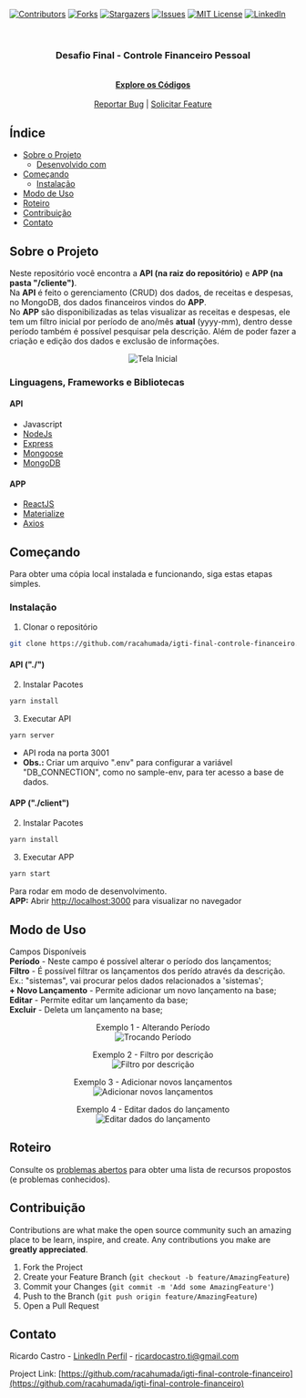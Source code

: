 [![Contributors][contributors-shield]][contributors-url] [![Forks][forks-shield]][forks-url] [![Stargazers][stars-shield]][stars-url] [![Issues][issues-shield]][issues-url] [![MIT License][license-shield]][license-url] [![LinkedIn][linkedin-shield]][linkedin-url]
<!-- PROJECT LOGO -->
<br />
<p align="center">
  <h3 align="center">Desafio Final - Controle Financeiro Pessoal</h3>

  <p align="center">
    <br />
    <a href="https://github.com/racahumada/igti-final-controle-financeiro"><strong>Explore os Códigos</strong></a>
    <br />
    <br />
    <!-- <a href="https://github.com/othneildrew/Best-README-Template">View Demo</a> | -->
    <a href="https://github.com/racahumada/igti-final-controle-financeiro/issues">Reportar Bug</a> |
    <a href="https://github.com/racahumada/igti-final-controle-financeiro/issues">Solicitar Feature</a>
  </p>
</p>

<!-- Índice -->

## Índice

- [Sobre o Projeto](#sobre-o-projeto)
  - [Desenvolvido com](#desenvolvido-com)
- [Começando](#Começando)
  <!--- [Prerequisites](#prerequisites)-->
  - [Instalação](#instalação)
- [Modo de Uso](#modo-de-uso)
- [Roteiro](#roteiro)
- [Contribuição](#contribuição)
- [Contato](#contato)
<!-- - [License](#license) -->
<!-- - [Acknowledgements](#acknowledgements) -->

<!-- SOBRE O PROJETO -->

## Sobre o Projeto
<p>
  Neste repositório você encontra a <strong>API (na raiz do repositório)</strong> e <strong>APP (na pasta "/cliente")</strong>. <br />
  Na <strong>API</strong> é feito o gerenciamento (CRUD) dos dados, de receitas e despesas, no MongoDB, dos dados financeiros vindos do <strong>APP</strong>. <br />
  No <strong>APP</strong> são disponibilizadas as telas visualizar as receitas e despesas, ele tem um filtro inicial por período de ano/mês <strong>atual</strong> (yyyy-mm), dentro desse período também é possível pesquisar pela descrição. Além de poder fazer a criação e edição dos dados e exclusão de informações.
</p>
<p align="center">
  <img src="./images-sample/1-tela-inicial.jpg" alt="Tela Inicial" />
</p>



### Linguagens, Frameworks e Bibliotecas

#### API
- Javascript
- [NodeJs](https://nodejs.org/en/)
- [Express](http://expressjs.com/)
- [Mongoose](https://mongoosejs.com/)
- [MongoDB](https://www.mongodb.com/)

#### APP
- [ReactJS](https://pt-br.reactjs.org/)
- [Materialize](https://materializecss.com/)
- [Axios](https://github.com/axios/axios)

<!-- GETTING STARTED -->
## Começando

Para obter uma cópia local instalada e funcionando, siga estas etapas simples.
<!-- 
### Prerequisites

This is an example of how to list things you need to use the software and how to install them.
* npm
```sh
npm install npm@latest -g
```
-->
### Instalação

1. Clonar o repositório
```sh
git clone https://github.com/racahumada/igti-final-controle-financeiro.git
```
#### API ("./")
2. Instalar Pacotes
```sh
yarn install
```
3. Executar API
```sh
yarn server
```

* API roda na porta 3001
* <strong>Obs.:</strong> Criar um arquivo ".env" para configurar a variável "DB_CONNECTION", como no sample-env, para ter acesso a base de dados.

#### APP ("./client")
2. Instalar Pacotes
```sh
yarn install
```
3. Executar APP
```sh
yarn start
```

Para rodar em modo de desenvolvimento.<br />
<strong>APP:</strong>
Abrir [http://localhost:3000](http://localhost:3000) para visualizar no navegador

<!-- MODO DE USO -->
## Modo de Uso
<p>
  Campos Disponíveis <br />
  <strong>Período</strong> - Neste campo é possível alterar o período dos lançamentos;<br />
  <strong>Filtro</strong> - É possível filtrar os lançamentos dos perído através da descrição. Ex.: "sistemas", vai procurar pelos dados relacionados a 'sistemas';<br />
  <strong>+ Novo Lançamento</strong> - Permite adicionar um novo lançamento na base; <br />
  <strong>Editar</strong> - Permite editar um lançamento da base; <br />
  <strong>Excluir</strong> - Deleta um lançamento na base; <br />
</p>
<p align="center">
  Exemplo 1 - Alterando Período <br />
  <img src="./images-sample/2-escolha-periodo.jpg" alt="Trocando Período" />
</p>
<p align="center">
  Exemplo 2 - Filtro por descrição <br />
  <img src="./images-sample/3-filtro.jpg" alt="Filtro por descrição" />
</p>
<p align="center">
  Exemplo 3 - Adicionar novos lançamentos <br />
  <img src="./images-sample/4-novos-lancamentos.jpg" alt="Adicionar novos lançamentos" />
</p>
<p align="center">
  Exemplo 4 - Editar dados do lançamento <br />
  <img src="./images-sample/5-edicao.jpg" alt="Editar dados do lançamento" />
</p>
<!-- _For more examples, please refer to the [Documentation](https://example.com)_ -->

<!-- ROTEIRO -->
## Roteiro

Consulte os [problemas abertos](https://github.com/racahumada/igti-final-controle-financeiro/issues) para obter uma lista de recursos propostos (e problemas conhecidos).

<!-- CONTRIBUIÇÃO -->
## Contribuição

Contributions are what make the open source community such an amazing place to be learn, inspire, and create. Any contributions you make are **greatly appreciated**.

1. Fork the Project
2. Create your Feature Branch (`git checkout -b feature/AmazingFeature`)
3. Commit your Changes (`git commit -m 'Add some AmazingFeature'`)
4. Push to the Branch (`git push origin feature/AmazingFeature`)
5. Open a Pull Request

<!-- LICENSE -->
<!-- ## License

Distributed under the MIT License. See `LICENSE` for more information. -->

<!-- CONTATO -->
## Contato

Ricardo Castro - [LinkedIn Perfil](https://www.linkedin.com/in/ricardo-castro-ahumada/) - ricardocastro.ti@gmail.com

Project Link: [https://github.com/racahumada/igti-final-controle-financeiro](https://github.com/racahumada/igti-final-controle-financeiro)

<!-- ACKNOWLEDGEMENTS -->
<!-- ## Acknowledgements

* []()
* []()
* []()

--> 
[contributors-shield]: https://img.shields.io/github/contributors/racahumada/igti-final-controle-financeiro.svg?style=flat-square
[contributors-url]: https://github.com/racahumada/igti-final-controle-financeiro/graphs/contributors
[forks-shield]: https://img.shields.io/github/forks/racahumada/igti-final-controle-financeiro.svg?style=flat-square
[forks-url]: https://github.com/racahumada/igti-final-controle-financeiro/network/members
[stars-shield]: https://img.shields.io/github/stars/racahumada/igti-final-controle-financeiro.svg?style=flat-square
[stars-url]: https://github.com/racahumada/igti-final-controle-financeiro/stargazers
[issues-shield]: https://img.shields.io/github/issues/racahumada/igti-final-controle-financeiro.svg?style=flat-square
[issues-url]: https://github.com/racahumada/igti-final-controle-financeiro/issues
[license-shield]: https://img.shields.io/github/license/racahumada/igti-final-controle-financeiro.svg?style=flat-square
[license-url]: https://github.com/racahumada/igti-final-controle-financeiro/blob/master/LICENSE.txt
[linkedin-shield]: https://img.shields.io/badge/-LinkedIn-black.svg?style=flat-square&logo=linkedin&colorB=555
[linkedin-url]: https://linkedin.com/in/ricardo-castro-ahumada/
